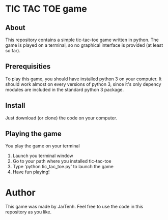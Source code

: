 # TIC TAC TOE game

## About
This repository contains a simple tic-tac-toe game written in python.
The game is played on a terminal, so no graphical interface is provided
(at least so far).

## Prerequisities
To play this game, you should have installed python 3 on your computer.
It should work almost on every versions of python 3, since it's only
depency modules are included in the standard python 3 package.

## Install
Just download (or clone) the code on your computer.

## Playing the game
You play the game on your terminal
1. Launch you terminal window
2. Go to your path where you installed tic-tac-toe
3. Type 'python tic_tac_toe.py' to launch the game
4. Have fun playing!

# Author
This game was made by JarTenh. Feel free to use the code in this repository
as you like.